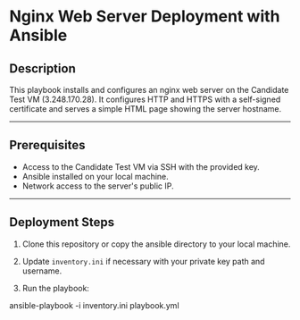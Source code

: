 # Nginx Web Server Deployment with Ansible

## Description
This playbook installs and configures an nginx web server on the Candidate Test VM (3.248.170.28). It configures HTTP and HTTPS with a self-signed certificate and serves a simple HTML page showing the server hostname.

---

## Prerequisites
- Access to the Candidate Test VM via SSH with the provided key.
- Ansible installed on your local machine.
- Network access to the server's public IP.

---

## Deployment Steps

1. Clone this repository or copy the ansible directory to your local machine.

2. Update `inventory.ini` if necessary with your private key path and username.

3. Run the playbook:


ansible-playbook -i inventory.ini playbook.yml

